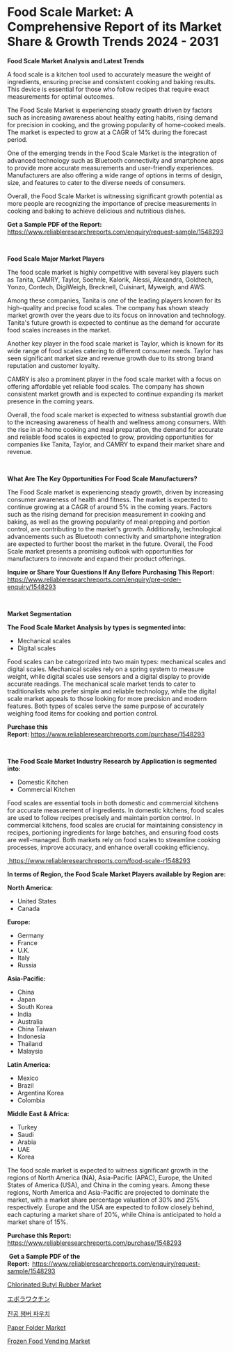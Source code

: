 <p><h1>Food Scale Market: A Comprehensive Report of its Market Share & Growth Trends 2024 - 2031</h1></p><p><strong>Food Scale Market Analysis and Latest Trends</strong></p>
<p><p>A food scale is a kitchen tool used to accurately measure the weight of ingredients, ensuring precise and consistent cooking and baking results. This device is essential for those who follow recipes that require exact measurements for optimal outcomes.</p><p>The Food Scale Market is experiencing steady growth driven by factors such as increasing awareness about healthy eating habits, rising demand for precision in cooking, and the growing popularity of home-cooked meals. The market is expected to grow at a CAGR of 14% during the forecast period.</p><p>One of the emerging trends in the Food Scale Market is the integration of advanced technology such as Bluetooth connectivity and smartphone apps to provide more accurate measurements and user-friendly experiences. Manufacturers are also offering a wide range of options in terms of design, size, and features to cater to the diverse needs of consumers.</p><p>Overall, the Food Scale Market is witnessing significant growth potential as more people are recognizing the importance of precise measurements in cooking and baking to achieve delicious and nutritious dishes.</p></p>
<p><strong>Get a Sample PDF of the Report:&nbsp;</strong> <a href="https://www.reliableresearchreports.com/enquiry/request-sample/1548293">https://www.reliableresearchreports.com/enquiry/request-sample/1548293</a></p>
<p>&nbsp;</p>
<p><strong>Food Scale Major Market Players</strong></p>
<p><p>The food scale market is highly competitive with several key players such as Tanita, CAMRY, Taylor, Soehnle, Kalorik, Alessi, Alexandra, Goldtech, Yonzo, Contech, DigiWeigh, Brecknell, Cuisinart, Myweigh, and AWS. </p><p>Among these companies, Tanita is one of the leading players known for its high-quality and precise food scales. The company has shown steady market growth over the years due to its focus on innovation and technology. Tanita's future growth is expected to continue as the demand for accurate food scales increases in the market.</p><p>Another key player in the food scale market is Taylor, which is known for its wide range of food scales catering to different consumer needs. Taylor has seen significant market size and revenue growth due to its strong brand reputation and customer loyalty.</p><p>CAMRY is also a prominent player in the food scale market with a focus on offering affordable yet reliable food scales. The company has shown consistent market growth and is expected to continue expanding its market presence in the coming years.</p><p>Overall, the food scale market is expected to witness substantial growth due to the increasing awareness of health and wellness among consumers. With the rise in at-home cooking and meal preparation, the demand for accurate and reliable food scales is expected to grow, providing opportunities for companies like Tanita, Taylor, and CAMRY to expand their market share and revenue.</p></p>
<p>&nbsp;</p>
<p><strong>What Are The Key Opportunities For Food Scale Manufacturers?</strong></p>
<p><p>The Food Scale market is experiencing steady growth, driven by increasing consumer awareness of health and fitness. The market is expected to continue growing at a CAGR of around 5% in the coming years. Factors such as the rising demand for precision measurement in cooking and baking, as well as the growing popularity of meal prepping and portion control, are contributing to the market's growth. Additionally, technological advancements such as Bluetooth connectivity and smartphone integration are expected to further boost the market in the future. Overall, the Food Scale market presents a promising outlook with opportunities for manufacturers to innovate and expand their product offerings.</p></p>
<p><strong>Inquire or Share Your Questions If Any Before Purchasing This Report:</strong> <a href="https://www.reliableresearchreports.com/enquiry/pre-order-enquiry/1548293">https://www.reliableresearchreports.com/enquiry/pre-order-enquiry/1548293</a></p>
<p>&nbsp;</p>
<p><strong>Market Segmentation</strong></p>
<p><strong>The Food Scale Market Analysis by types is segmented into:</strong></p>
<p><ul><li>Mechanical scales</li><li>Digital scales</li></ul></p>
<p><p>Food scales can be categorized into two main types: mechanical scales and digital scales. Mechanical scales rely on a spring system to measure weight, while digital scales use sensors and a digital display to provide accurate readings. The mechanical scale market tends to cater to traditionalists who prefer simple and reliable technology, while the digital scale market appeals to those looking for more precision and modern features. Both types of scales serve the same purpose of accurately weighing food items for cooking and portion control.</p></p>
<p><strong>Purchase this Report:&nbsp;</strong><a href="https://www.reliableresearchreports.com/purchase/1548293">https://www.reliableresearchreports.com/purchase/1548293</a></p>
<p>&nbsp;</p>
<p><strong>The Food Scale Market Industry Research by Application is segmented into:</strong></p>
<p><ul><li>Domestic Kitchen</li><li>Commercial Kitchen</li></ul></p>
<p><p>Food scales are essential tools in both domestic and commercial kitchens for accurate measurement of ingredients. In domestic kitchens, food scales are used to follow recipes precisely and maintain portion control. In commercial kitchens, food scales are crucial for maintaining consistency in recipes, portioning ingredients for large batches, and ensuring food costs are well-managed. Both markets rely on food scales to streamline cooking processes, improve accuracy, and enhance overall cooking efficiency.</p></p>
<p><a href="https://www.reliableresearchreports.com/food-scale-r1548293">&nbsp;https://www.reliableresearchreports.com/food-scale-r1548293</a></p>
<p><strong>In terms of Region, the Food Scale Market Players available by Region are:</strong></p>
<p>
    <p> <strong> North America: </strong>
        <ul>
            <li>United States</li>
            <li>Canada</li>
        </ul>
        </p> 
    <p> <strong> Europe: </strong>
        <ul>
            <li>Germany</li>
            <li>France</li>
            <li>U.K.</li>
            <li>Italy</li>
            <li>Russia</li>
        </ul>
        </p> 
    <p> <strong> Asia-Pacific: </strong>
        <ul>
            <li>China</li>
            <li>Japan</li>
            <li>South Korea</li>
            <li>India</li>
            <li>Australia</li>
            <li>China Taiwan</li>
            <li>Indonesia</li>
            <li>Thailand</li>
            <li>Malaysia</li>
        </ul>
        </p> 
    <p> <strong> Latin America: </strong>
        <ul>
            <li>Mexico</li>
            <li>Brazil</li>
            <li>Argentina Korea</li>
            <li>Colombia</li>
        </ul>
        </p> 
    <p> <strong> Middle East & Africa: </strong>
        <ul>
            <li>Turkey</li>
            <li>Saudi</li>
            <li>Arabia</li>
            <li>UAE</li>
            <li>Korea</li>
        </ul>
    </p>
    </p>
<p><p>The food scale market is expected to witness significant growth in the regions of North America (NA), Asia-Pacific (APAC), Europe, the United States of America (USA), and China in the coming years. Among these regions, North America and Asia-Pacific are projected to dominate the market, with a market share percentage valuation of 30% and 25% respectively. Europe and the USA are expected to follow closely behind, each capturing a market share of 20%, while China is anticipated to hold a market share of 15%.</p></p>
<p><strong>Purchase this Report: </strong><a href="https://www.reliableresearchreports.com/purchase/1548293">https://www.reliableresearchreports.com/purchase/1548293</a></p>
<p>&nbsp;<strong>Get a Sample PDF of the Report:&nbsp;&nbsp;</strong><a href="https://www.reliableresearchreports.com/enquiry/request-sample/1548293">https://www.reliableresearchreports.com/enquiry/request-sample/1548293</a></p>
<p><strong></strong></p>
<p><p><a href="https://issuu.com/reportprime-2/docs/chlorinated-butyl-rubber-market-size-2030.pptx">Chlorinated Butyl Rubber Market</a></p><p><a href="https://github.com/EstelWisozk1/Market-Research-Report-List-1/blob/main/322792333395.md">エボラワクチン</a></p><p><a href="https://github.com/GabrielBlanda5656/Market-Research-Report-List-1/blob/main/421169030769.md">진공 챔버 파우치</a></p><p><a href="https://github.com/wusalecollins540tpqoz/Market-Research-Report-List-2/blob/main/paper-folder-market.md">Paper Folder Market</a></p><p><a href="https://github.com/pjcfca/Market-Research-Report-List-2/blob/main/frozen-food-vending-market.md">Frozen Food Vending Market</a></p></p>